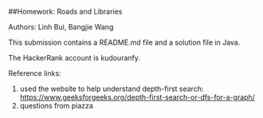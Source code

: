 ##Homework: Roads and Libraries

Authors: Linh Bui, Bangjie Wang

This submission contains a README.md file and a solution file in Java.

The HackerRank account is kudouranfy.

Reference links:
1. used the website to help understand depth-first search:
https://www.geeksforgeeks.org/depth-first-search-or-dfs-for-a-graph/
2. questions from piazza
